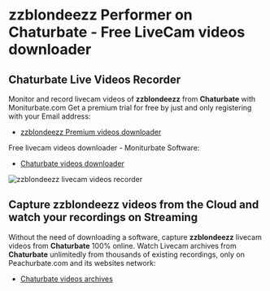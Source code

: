 # zzblondeezz Performer on Chaturbate - Free LiveCam videos downloader

## Chaturbate Live Videos Recorder

Monitor and record livecam videos of **zzblondeezz** from **Chaturbate** with Moniturbate.com
Get a premium trial for free by just and only registering with your Email address:
* [zzblondeezz Premium videos downloader](https://moniturbate.com/request-demo-licence-key.html)

Free livecam videos downloader - Moniturbate Software:
* [Chaturbate videos downloader](https://moniturbate.com/moniturbate-download-software.html)

![zzblondeezz livecam videos recorder](https://peachurnet.com/templates/moniturbate-software.png)


## Capture zzblondeezz videos from the Cloud and watch your recordings on Streaming

Without the need of downloading a software, capture **zzblondeezz** livecam videos from **Chaturbate** 100% online.
Watch Livecam archives from **Chaturbate** unlimitedly from thousands of existing recordings, only on Peachurbate.com and its websites network:
* [Chaturbate videos archives](https://peachurnet.com/)